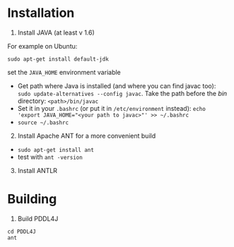 # Installation

1. Install JAVA (at least v 1.6)

For example on Ubuntu:

``sudo apt-get install default-jdk``

set the ``JAVA_HOME`` environment variable

- Get path where Java is installed (and where you can find javac too): ``sudo update-alternatives --config javac``. Take the path before the *bin* directory: ``<path>/bin/javac``
- Set it in your ``.bashrc`` (or put it in ``/etc/environment`` instead): ``echo 'export JAVA_HOME="<your path to javac>"' >> ~/.bashrc``
- ``source ~/.bashrc``


2. Install Apache ANT for a more convenient build

- ``sudo apt-get install ant``
- test with ``ant -version``

3. Install ANTLR



# Building

1. Build PDDL4J

```
cd PDDL4J
ant
```
